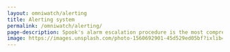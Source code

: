 ```yaml
---
layout: omniwatch/alerting
title: Alerting system
permalink: /omniwatch/alerting/
page-description: Spook's alarm escalation procedure is the most comprehensive in the industry. Alerts are sent in real-time via email and 2-way SMS.
image: https://images.unsplash.com/photo-1560692901-45d529ed05bf?ixlib=rb-1.2.1&auto=format&fit=crop&w=1189&q=80
---
```

